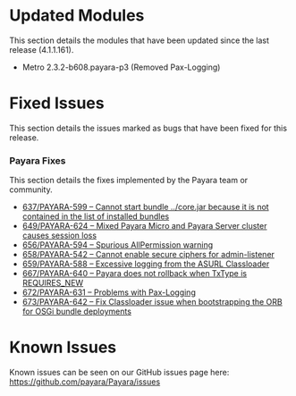 # Updated Modules
This section details the modules that have been updated since the last release (4.1.1.161).

* Metro 2.3.2-b608.payara-p3 (Removed Pax-Logging)

# Fixed Issues
This section details the issues marked as bugs that have been fixed for this release.

### Payara Fixes
This section details the fixes implemented by the Payara team or community.

* [637/PAYARA-599 – Cannot start bundle ../core.jar because it is not contained in the list of installed bundles](https://github.com/payara/Payara/pull/637)
* [649/PAYARA-624 – Mixed Payara Micro and Payara Server cluster causes session loss](https://github.com/payara/Payara/pull/649)
* [656/PAYARA-594 – Spurious AllPermission warning](https://github.com/payara/Payara/pull/656)
* [658/PAYARA-542 – Cannot enable secure ciphers for admin-listener](https://github.com/payara/Payara/pull/658)
* [659/PAYARA-588 – Excessive logging from the ASURL Classloader](https://github.com/payara/Payara/pull/659)
* [667/PAYARA-640 – Payara does not rollback when TxType is REQUIRES_NEW](https://github.com/payara/Payara/issues/667)
* [672/PAYARA-631 – Problems with Pax-Logging](https://github.com/payara/Payara/pull/672)
* [673/PAYARA-642 – Fix Classloader issue when bootstrapping the ORB for OSGi bundle deployments](https://github.com/payara/Payara/issues/673)

# Known Issues
Known issues can be seen on our GitHub issues page here: https://github.com/payara/Payara/issues
